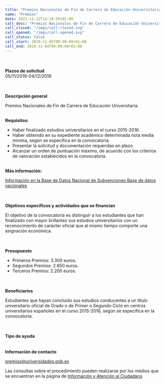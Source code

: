 ```yaml
---
title: "Premios Nacionales de Fin de Carrera de Educación Universitaria. Para estudiantes que hayan concluido sus estudios en el curso 2015-2016"
name: "Premios"
date: 2021-11-12T14:19:59+01:00
call_desc: "Premios Nacionales de Fin de Carrera de Educación Universitaria. Requisitos: Haber finalizado estudios ..."
call_closed: "/imgs/call-closed.svg"
call_opened: "/imgs/call-opened.svg"
call_status: false
call_start: 2019-11-05T00:00:00+01:00
call_end: 2019-12-04T00:00:00+01:00
---
```

<br><br><b>Plazos de solicitud</b><br>
05/11/2019-04/12/2019

<br><br><b>Descripción general</b><br> 
<p>Premios Nacionales de Fin de Carrera de Educación Universitaria.</p>
<p><br><strong>Requisitos:</strong></p>
<ul>
<li>Haber finalizado estudios universitarios en el curso 2015-2016.</li>
<li>Haber obtenido en su expediente académico determinada nota media mínima, según se especifica en la convocatoria.</li>
<li>Presentar la solicitud y documentación requeridas en plazo.</li>
<li>Alcanzar un orden de puntuación máximo, de acuerdo con los criterios de valoración establecidos en la convocatoria.</li>
</ul>
<p><br><strong>Más información:</strong></p>
<p><a title="Ir a 'Información en la Base de Datos Nacional de Subvenciones Base de datos nacionales', en ventana nueva" href="https://www.infosubvenciones.es/bdnstrans/GE/es/convocatoria/479472" target="_blank" rel="noopener">Información en la Base de Datos Nacional de Subvenciones Base de datos nacionales</a></p>
<br><br><b>Objetivos específicos y actividades que se financian</b><br> 
<p>El objetivo de la convocatoria es distinguir a los estudiantes que han finalizado con mayor brillantez sus estudios universitarios con un reconocimiento de carácter oficial que al mismo tiempo comporte una asignación económica.</p>
<br><br><b>Presupuesto</b><br> 
<ul>
<li>Primeros Premios: 3.300 euros.</li>
<li>Segundos Premios: 2.650 euros.</li>
<li>Terceros Premios: 2.200 euros.</li>
</ul>
<br><br><b>Beneficiarios</b><br> 
<p>Estudiantes que hayan concluido sus estudios conducentes a un título universitario oficial de Grado o de Primer o Segundo Ciclo en centros universitarios españoles en el curso 2015-2016, según se especifica en la convocatoria.</p>
<br><br><b>Tipo de ayuda</b><br> 
<br><br><b>Información de contacto</b><br> 
<p><a href="mailto:premios@universidades.gob.es">premios@universidades.gob.es</a></p>
<p>Las consultas sobre el procedimiento pueden realizarse por los medios que se encuentran en la página de<span>&nbsp;</span><a title="Ir a 'Información y Atención al Ciudadano" href="https://www.universidades.gob.es/portal/site/universidades/menuitem.096178ad30eadc35c7d86f10026041a0/?vgnextoid=c2ab289195750710VgnVCM1000002006140aRCRD">Información y Atención al Ciudadano</a></p>

